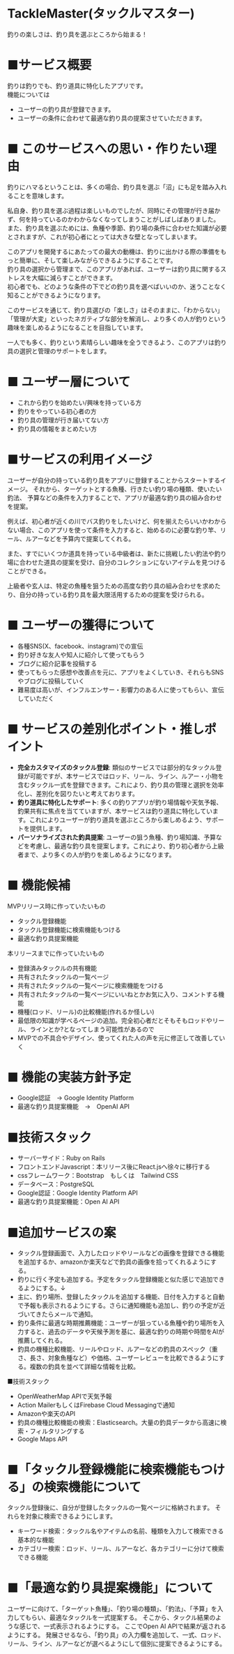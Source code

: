 # TackleMaster(タックルマスター)
釣りの楽しさは、釣り具を選ぶところから始まる！

# ■サービス概要
釣りは釣りでも、釣り道具に特化したアプリです。  
機能については
- ユーザーの釣り具が登録できます。
- ユーザーの条件に合わせて最適な釣り具の提案させていただきます。

# ■ このサービスへの思い・作りたい理由
釣りにハマるということは、多くの場合、釣り具を選ぶ「沼」にも足を踏み入れることを意味します。

私自身、釣り具を選ぶ過程は楽しいものでしたが、同時にその管理が行き届かず、何を持っているのかわからなくなってしまうことがしばしばありました。  
また、釣り具を選ぶためには、魚種や季節、釣り場の条件に合わせた知識が必要とされますが、これが初心者にとっては大きな壁となってしまいます。

このアプリを開発するにあたっての最大の動機は、釣りに出かける際の準備をもっと簡単に、そして楽しみながらできるようにすることです。  
釣り具の選択から管理まで、このアプリがあれば、ユーザーは釣り具に関するストレスを大幅に減らすことができます。  
初心者でも、どのような条件の下でどの釣り具を選べばいいのか、迷うことなく知ることができるようになります。

このサービスを通じて、釣り具選びの「楽しさ」はそのままに、「わからない」「管理が大変」といったネガティブな部分を解消し、より多くの人が釣りという趣味を楽しめるようになることを目指しています。 

一人でも多く、釣りという素晴らしい趣味を全うできるよう、このアプリは釣り具の選択と管理のサポートをします。

# ■ ユーザー層について
- これから釣りを始めたい/興味を持っている方
- 釣りをやっている初心者の方
- 釣り具の管理が行き届いてない方
- 釣り具の情報をまとめたい方

# ■サービスの利用イメージ
ユーザーが自分の持っている釣り具をアプリに登録することからスタートするイメージ。
それから、ターゲットとする魚種、行きたい釣り場の種類、使いたい釣法、
予算などの条件を入力することで、アプリが最適な釣り具の組み合わせを提案。

例えば、初心者が近くの川でバス釣りをしたいけど、何を揃えたらいいかわからない場合、このアプリを使って条件を入力すると、始めるのに必要な釣り竿、リール、ルアーなどを予算内で提案してくれる。

また、すでにいくつか道具を持っている中級者は、新たに挑戦したい釣法や釣り場に合わせた道具の提案を受け、自分のコレクションにないアイテムを見つけることができる。

上級者や玄人は、特定の魚種を狙うための高度な釣り具の組み合わせを求めたり、自分の持っている釣り具を最大限活用するための提案を受けられる。

# ■ ユーザーの獲得について
- 各種SNS(X、facebook、instagram)での宣伝
- 釣り好きな友人や知人に紹介して使ってもらう
- ブログに紹介記事を投稿する
- 使ってもらった感想や改善点を元に、アプリをよくしていき、それらもSNSやブログに投稿していく
- 難易度は高いが、インフルエンサー・影響力のある人に使ってもらい、宣伝していただく

# ■ サービスの差別化ポイント・推しポイント
- **完全カスタマイズのタックル登録**: 類似のサービスでは部分的なタックル登録が可能ですが、本サービスではロッド、リール、ライン、ルアー・小物を含むタックル一式を登録できます。これにより、釣り具の管理と選択を効率化し、差別化を図りたいと考えております。
- **釣り道具に特化したサポート**: 多くの釣りアプリが釣り場情報や天気予報、釣果共有に焦点を当てていますが、本サービスは釣り道具に特化しています。これによりユーザーが釣り道具を選ぶところから楽しめるよう、サポートを提供します。
- **パーソナライズされた釣具提案**: ユーザーの狙う魚種、釣り場知識、予算などを考慮し、最適な釣り具を提案します。これにより、釣り初心者から上級者まで、より多くの人が釣りを楽しめるようになります。

# ■ 機能候補
MVPリリース時に作っていたいもの
- タックル登録機能
- タックル登録機能に検索機能もつける
- 最適な釣り具提案機能

本リリースまでに作っていたいもの
- 登録済みタックルの共有機能
- 共有されたタックルの一覧ページ
- 共有されたタックルの一覧ページに検索機能をつける
- 共有されたタックルの一覧ページにいいねとかお気に入り、コメントする機能
- 機種(ロッド、リール)の比較機能(作れるか怪しい)
- 最低限の知識が学べるページの追加。完全初心者だとそもそもロッドやリール、ラインとか?となってしまう可能性があるので
- MVPでの不具合やデザイン、使ってくれた人の声を元に修正して改善していく

# ■ 機能の実装方針予定
- Google認証　→ Google Identity Platform
- 最適な釣り具提案機能　→　OpenAI API

# ■技術スタック
- サーバーサイド：Ruby on Rails
- フロントエンドJavascript：本リリース後にReact.jsへ徐々に移行する
- cssフレームワーク：Bootstrap　もしくは　Tailwind CSS
- データベース：PostgreSQL
- Google認証：Google Identity Platform API
- 最適な釣り具提案機能：Open AI API

# ■追加サービスの案
- タックル登録画面で、入力したロッドやリールなどの画像を登録できる機能を追加するか、amazonか楽天などで釣具の画像を拾ってくれるようにする。
- 釣りに行く予定も追加する。予定をタックル登録機能と似た感じで追加できるようにする。↓
- 主に、釣り場所、登録したタックルを追加する機能、日付を入力すると自動で予報も表示されるようにする。さらに通知機能も追加し、釣りの予定が近づいてきたらメールで通知。
- 釣り条件に最適な時期推薦機能：ユーザーが狙っている魚種や釣り場所を入力すると、過去のデータや天候予測を基に、最適な釣りの時期や時間をAIが推薦してくれる。
- 釣具の機種比較機能、リールやロッド、ルアーなどの釣具のスペック（重さ、長さ、対象魚種など）や価格、ユーザーレビューを比較できるようにする。複数の釣具を並べて詳細な情報を比較。

■技術スタック
- OpenWeatherMap APIで天気予報
- Action MailerもしくはFirebase Cloud Messagingで通知
- Amazonや楽天のAPI
- 釣具の機種比較機能の検索：Elasticsearch。大量の釣具データから高速に検索・フィルタリングする
- Google Maps API

# ■「タックル登録機能に検索機能もつける」の検索機能について
タックル登録後に、自分が登録したタックルの一覧ページに格納されます。
それらを対象に検索できるようにします。
- キーワード検索：タックル名やアイテムの名前、種類を入力して検索できる基本的な機能
- カテゴリー検索：ロッド、リール、ルアーなど、各カテゴリーに分けて検索できる機能

# ■「最適な釣り具提案機能」について
ユーザーに向けて、「ターゲット魚種」、「釣り場の種類」、「釣法」、「予算」を入力してもらい、最適なタックルを一式提案する。
そこから、タックル結果のような感じで、一式表示されるようにする。
ここでOpen AI APIで結果が返されるようにする。
発展させるなら、「釣り具」の入力欄を追加して、一式、ロッド、リール、ライン、ルアーなどが選べるようにして個別に提案できるようにする。
